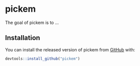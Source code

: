 
<!-- README.md is generated from README.Rmd. Please edit that file -->
pickem
======

The goal of pickem is to ...

Installation
------------

You can install the released version of pickem from [GitHub](http://www.github.com) with:

``` r
devtools::install_github("pickem")
```
